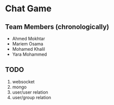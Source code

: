 # Chat Game #

## Team Members (chronologically) ##

* Ahmed Mokhtar
* Mariem Osama
* Mohamed Khalil
* Yara Mohammed

## TODO ##

1. websocket
2. mongo
3. user/user relation
4. user/group relation
